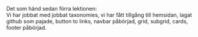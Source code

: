 Det som händ sedan förra lektionen: <br>
Vi har jobbat med jobbat taxonomies, vi har fått tillgång till hemsidan, lagat github som pajade, button to links, navbar påbörjad, grid, subgrid, cards, footer påbörjad. 
